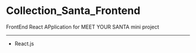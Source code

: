 # Collection_Santa_Frontend

FrontEnd React APplication for MEET YOUR SANTA mini project

_____________________

- React.js
